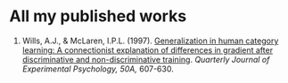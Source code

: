 # All my published works

1. Wills, A.J., & McLaren, I.P.L. (1997). [Generalization in human category learning: A connectionist explanation of differences in gradient after discriminative and non-discriminative training](www.willslab.org.uk/pubs/1997wills.pdf). _Quarterly Journal of Experimental Psychology, 50A,_ 607-630.
